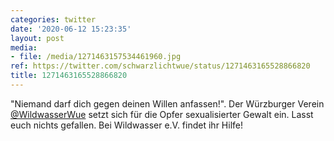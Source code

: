 ```yaml
---
categories: twitter
date: '2020-06-12 15:23:35'
layout: post
media:
- file: /media/1271463157534461960.jpg
ref: https://twitter.com/schwarzlichtwue/status/1271463165528866820
title: 1271463165528866820
---
```

"Niemand darf dich gegen deinen Willen anfassen!". Der Würzburger Verein [@WildwasserWue](https://twitter.com/WildwasserWue) setzt sich für die Opfer sexualisierter Gewalt ein. Lasst euch nichts gefallen. Bei Wildwasser e.V. findet ihr Hilfe!



 